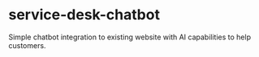 # service-desk-chatbot
Simple chatbot integration to existing website with AI capabilities to help customers. 
